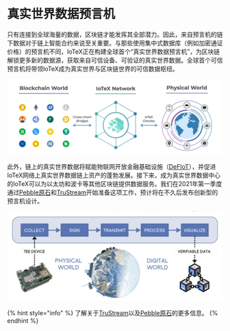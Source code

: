 # 真实世界数据预言机



只有连接到全球海量的数据，区块链才能发挥其全部潜力。因此，来自预言机的链下数据对于链上智能合约来说至关重要。与那些使用集中式数据库（例如加密通证价格）的预言机不同，IoTeX正在构建全球首个“真实世界数据预言机”，为区块链解锁更多新的数据源，获取来自可信设备、可验证的真实世界数据。全球首个可信预言机将带领IoTeX成为真实世界与区块链世界的可信数据枢纽。

![](../.gitbook/assets/image%20%2816%29.png)

此外，链上的真实世界数据将赋能物联网开放金融基础设施（[DeFIoT](https://iotex.medium.com/defiot-unlocking-the-trillion-dollar-iot-data-market-c76a5204cb0e)），并促进IoTeX网络上真实世界数据链上资产的蓬勃发展。接下来，成为真实世界数据中心的IoTeX可以为以太坊和波卡等其他区块链提供数据服务。我们在2021年第一季度通过[Pebble原石](https://iotex.io/pebble)和[TruStream](https://medium.com/iotex/introducing-trustream-a-protocol-for-verifiable-real-time-iot-data-6353db7bc113)开始准备这项工作，预计将在不久后发布创新型的预言机设计。

![Bringing verifiable, real world data to the IoTeX blockchain.](../.gitbook/assets/image%20%2835%29.png)

{% hint style="info" %}
了解关于[TruStream](https://medium.com/iotex/introducing-trustream-a-protocol-for-verifiable-real-time-iot-data-6353db7bc113)以及[Pebble原石](https://iotex.io/pebble)的更多信息。
{% endhint %}


